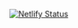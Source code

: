 [![Netlify Status](https://api.netlify.com/api/v1/badges/7c3ddfdf-e380-457d-a1e6-8fa315052ee2/deploy-status)](https://app.netlify.com/sites/effervescent-sprite-22cc15/deploys)
